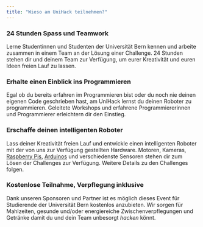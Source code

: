 ```yaml
---
title: "Wieso am UniHack teilnehmen?"
---
```

### 24 Stunden Spass und Teamwork
Lerne Studentinnen und Studenten der Universität Bern kennen und arbeite zusammen in einem Team an der Lösung einer Challenge. 24 Stunden stehen dir und deinem Team zur Verfügung, um eurer Kreativität und euren Ideen freien Lauf zu lassen.

### Erhalte einen Einblick ins Programmieren
Egal ob du bereits erfahren im Programmieren bist oder du noch nie deinen eigenen Code geschrieben hast, am UniHack lernst du deinen Roboter zu programmieren. Geleitete Workshops und erfahrene Programmiererinnen und Programmierer erleichtern dir den Einstieg.

### Erschaffe deinen intelligenten Roboter
Lass deiner Kreativität freien Lauf und entwickle einen intelligenten Roboter mit der von uns zur Verfügung gestellten Hardware. Motoren, Kameras, <a href="https://www.raspberrypi.org/help/what-%20is-a-raspberry-pi/" target="_blank">Raspberry&nbsp;Pis</a>, <a href="https://learn.sparkfun.com/tutorials/what-is-an-arduino/all" target="_blank">Arduinos</a> und verschiedenste Sensoren stehen dir zum Lösen der Challenges zur Verfügung. Weitere Details zu den Challenges folgen.

### Kostenlose Teilnahme, Verpflegung inklusive
Dank unseren Sponsoren und Partner ist es möglich dieses Event für Studierende der Universität Bern kostenlos anzubieten. Wir sorgen für Mahlzeiten, gesunde und/oder energiereiche Zwischenverpflegungen und Getränke damit du und dein Team unbesorgt *hacken* könnt.